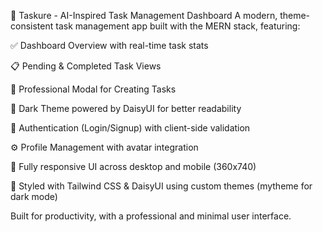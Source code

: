 🧠 Taskure - AI-Inspired Task Management Dashboard
A modern, theme-consistent task management app built with the MERN stack, featuring:

✅ Dashboard Overview with real-time task stats

📋 Pending & Completed Task Views

🧩 Professional Modal for Creating Tasks

🌙 Dark Theme powered by DaisyUI for better readability

🔐 Authentication (Login/Signup) with client-side validation

⚙️ Profile Management with avatar integration

📱 Fully responsive UI across desktop and mobile (360x740)

🎨 Styled with Tailwind CSS & DaisyUI using custom themes (mytheme for dark mode)

Built for productivity, with a professional and minimal user interface.
